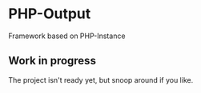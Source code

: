# PHP-Output
Framework based on PHP-Instance

## Work in progress
The project isn't ready yet, but snoop around if you like.